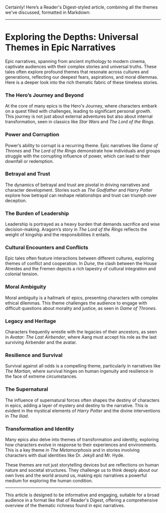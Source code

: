 Certainly! Here’s a Reader's Digest-styled article, combining all the themes we've discussed, formatted in Markdown:

---

# Exploring the Depths: Universal Themes in Epic Narratives

Epic narratives, spanning from ancient mythology to modern cinema, captivate audiences with their complex stories and universal truths. These tales often explore profound themes that resonate across cultures and generations, reflecting our deepest fears, aspirations, and moral dilemmas. Here is a deeper look into the rich thematic fabric of these timeless stories.

### **The Hero’s Journey and Beyond**
At the core of many epics is the Hero's Journey, where characters embark on a quest filled with challenges, leading to significant personal growth. This journey is not just about external adventures but also about internal transformation, seen in classics like *Star Wars* and *The Lord of the Rings*.

### **Power and Corruption**
Power’s ability to corrupt is a recurring theme. Epic narratives like *Game of Thrones* and *The Lord of the Rings* demonstrate how individuals and groups struggle with the corrupting influence of power, which can lead to their downfall or redemption.

### **Betrayal and Trust**
The dynamics of betrayal and trust are pivotal in driving narratives and character development. Stories such as *The Godfather* and *Harry Potter* explore how betrayal can reshape relationships and trust can triumph over deception.

### **The Burden of Leadership**
Leadership is portrayed as a heavy burden that demands sacrifice and wise decision-making. Aragorn’s story in *The Lord of the Rings* reflects the weight of kingship and the responsibilities it entails.

### **Cultural Encounters and Conflicts**
Epic tales often feature interactions between different cultures, exploring themes of conflict and cooperation. In *Dune*, the clash between the House Atreides and the Fremen depicts a rich tapestry of cultural integration and colonial tension.

### **Moral Ambiguity**
Moral ambiguity is a hallmark of epics, presenting characters with complex ethical dilemmas. This theme challenges the audience to engage with difficult questions about morality and justice, as seen in *Game of Thrones*.

### **Legacy and Heritage**
Characters frequently wrestle with the legacies of their ancestors, as seen in *Avatar: The Last Airbender*, where Aang must accept his role as the last surviving Airbender and the avatar.

### **Resilience and Survival**
Survival against all odds is a compelling theme, particularly in narratives like *The Martian*, where survival hinges on human ingenuity and resilience in the face of extreme circumstances.

### **The Supernatural**
The influence of supernatural forces often shapes the destiny of characters in epics, adding a layer of mystery and destiny to the narrative. This is evident in the mystical elements of *Harry Potter* and the divine interventions in *The Iliad*.

### **Transformation and Identity**
Many epics also delve into themes of transformation and identity, exploring how characters evolve in response to their experiences and environments. This is a key theme in *The Metamorphosis* and in stories involving characters with dual identities like Dr. Jekyll and Mr. Hyde.

These themes are not just storytelling devices but are reflections on human nature and societal structures. They challenge us to think deeply about our own lives and the world around us, making epic narratives a powerful medium for exploring the human condition.

---

This article is designed to be informative and engaging, suitable for a broad audience in a format like that of Reader's Digest, offering a comprehensive overview of the thematic richness found in epic narratives.